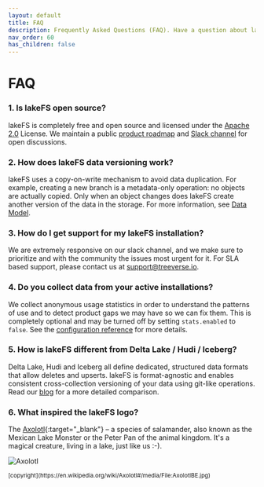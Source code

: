 ```yaml
---
layout: default
title: FAQ
description: Frequently Asked Questions (FAQ). Have a question about lakeFS? Find our what others where asking
nav_order: 60
has_children: false
---
```


# FAQ

### 1. Is lakeFS open source?
lakeFS is completely free and open source and licensed under the [Apache 2.0](https://www.apache.org/licenses/LICENSE-2.0) License. We maintain a public [product roadmap](https://docs.lakefs.io/understand/roadmap.html) and [Slack channel](https://lakefs.io/slack) for open discussions.

### 2. How does lakeFS data versioning work?
lakeFS uses a copy-on-write mechanism to avoid data duplication. For example, creating a new branch is a metadata-only operation: no objects are actually copied. Only when an object changes does lakeFS create another version of the data in the storage. For more information, see [Data Model](https://docs.lakefs.io/understand/data-model.html).

### 3. How do I get support for my lakeFS installation?
We are extremely responsive on our slack channel, and we make sure to prioritize and with the community the issues most urgent for it. For SLA based support, please contact us at [support@treeverse.io](mailto:support@treeverse.io).

### 4. Do you collect data from your active installations?
We collect anonymous usage statistics in order to understand the patterns of use and to detect product gaps we may have so we can fix them. This is completely optional and may be turned off by setting `stats.enabled` to `false`. See the [configuration reference](reference/configuration.md#reference) for more details.

### 5. How is lakeFS different from Delta Lake / Hudi / Iceberg?
Delta Lake, Hudi and Iceberg all define dedicated, structured data formats that allow deletes and upserts. lakeFS is format-agnostic and enables consistent cross-collection versioning of your data using git-like operations. Read our [blog](https://lakefs.io/hudi-iceberg-and-delta-lake-data-lake-table-formats-compared/) for a more detailed comparison. 

### 6. What inspired the lakeFS logo?
The [Axolotl](https://en.wikipedia.org/wiki/Axolotl){:target="_blank"} – a species of salamander, also known as the Mexican Lake Monster or the Peter Pan of the animal kingdom. It's a magical creature, living in a lake, just like us :-).

![Axolotl](https://upload.wikimedia.org/wikipedia/commons/f/f6/AxolotlBE.jpg)

<small>
    [copyright](https://en.wikipedia.org/wiki/Axolotl#/media/File:AxolotlBE.jpg)
</small>
